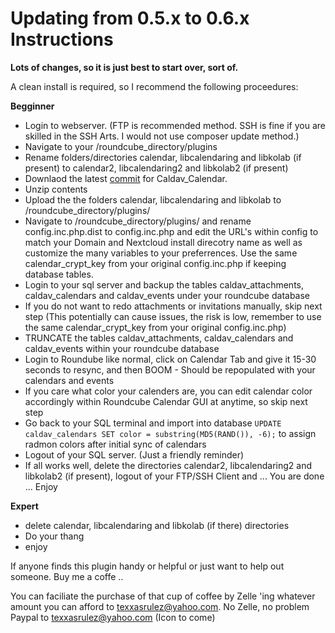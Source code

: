 # Updating from 0.5.x to 0.6.x Instructions

**Lots of changes, so it is just best to start over, sort of.**

A clean install is required, so I recommend the following proceedures:

**Begginner**

* Login to webserver. (FTP is recommended method. SSH is fine if you are skilled in the SSH Arts. I would not use composer update method.)
* Navigate to your /roundcube_directory/plugins
* Rename folders/directories calendar, libcalendaring and libkolab (if present) to calendar2, libcalendaring2 and libkolab2 (if present)
* Downlaod the latest [commit](https://github.com/texxasrulez/Caldav_Calendar/archive/master.zip) for Caldav_Calendar.
* Unzip contents
* Upload the the folders calendar, libcalendaring and libkolab to /roundcube_directory/plugins/
* Navigate to /roundcube_directory/plugins/ and rename config.inc.php.dist to config.inc.php and edit the URL's within config to match your Domain and Nextcloud install direcotry name as well as customize the many variables to your preferrences. Use the same calendar_crypt_key from your original config.inc.php if keeping database tables.
* Login to your sql server and backup the tables caldav_attachments, caldav_calendars and caldav_events under your roundcube database
* If you do not want to redo attachments or invitations manually, skip next step (This potentially can cause issues, the risk is low, remember to use the same calendar_crypt_key from your original config.inc.php)
* TRUNCATE the tables caldav_attachments, caldav_calendars and caldav_events within your roundcube database
* Login to Roundube like normal, click on Calendar Tab and give it 15-30 seconds to resync, and then BOOM - Should be repopulated with your calendars and events
* If you care what color your calenders are, you can edit calendar color accordingly within Roundcube Calendar GUI at anytime, so skip next step
* Go back to your SQL terminal and import into database `UPDATE caldav_calendars SET color = substring(MD5(RAND()), -6);` to assign radmon colors after initial sync of calendars
* Logout of your SQL server. (Just a friendly reminder)
* If all works well, delete the directories calendar2, libcalendaring2 and libkolab2 (if present), logout of your FTP/SSH Client and ... You are done ... Enjoy


**Expert**
* delete calendar, libcalendaring and libkolab (if there) directories 
* Do your thang
* enjoy

If anyone finds this plugin handy or helpful or just want to help out someone. Buy me a coffe .. 

You can faciliate the purchase of that cup of coffee by Zelle 'ing whatever amount you can afford to texxasrulez@yahoo.com. 
No Zelle, no problem
Paypal to texxasrulez@yahoo.com (Icon to come)

